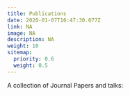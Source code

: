 ```yaml
---
title: Publications
date: 2020-01-07T16:47:30.077Z
link: NA
image: NA
description: NA
weight: 10
sitemap:
  priority: 0.6
  weight: 0.5
---
```

<!--

This page represents the landing page for "publications" section. It is also shown under the homepage header for "publications". It should be therefore relatively short and sweet.

\-->

A collection of Journal Papers and talks:
